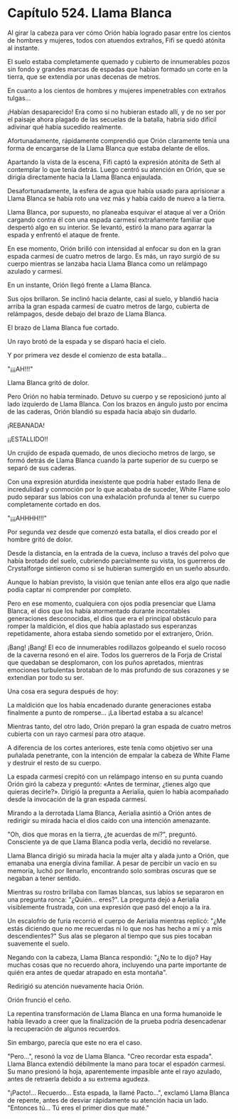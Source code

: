 
# Capítulo 524. Llama Blanca


Al girar la cabeza para ver cómo Orión había logrado pasar entre los cientos de hombres y mujeres, todos con atuendos extraños, Fifi se quedó atónita al instante.

El suelo estaba completamente quemado y cubierto de innumerables pozos sin fondo y grandes marcas de espadas que habían formado un corte en la tierra, que se extendía por unas decenas de metros.

En cuanto a los cientos de hombres y mujeres impenetrables con extraños tulgas...

¡Habían desaparecido! Era como si no hubieran estado allí, y de no ser por el paisaje ahora plagado de las secuelas de la batalla, habría sido difícil adivinar qué había sucedido realmente.

Afortunadamente, rápidamente comprendió que Orión claramente tenía una forma de encargarse de la Llama Blanca que estaba delante de ellos.

Apartando la vista de la escena, Fifi captó la expresión atónita de Seth al contemplar lo que tenía detrás. Luego centró su atención en Orión, que se dirigía directamente hacia la Llama Blanca enjaulada.

Desafortunadamente, la esfera de agua que había usado para aprisionar a Llama Blanca se había roto una vez más y había caído de nuevo a la tierra.

Llama Blanca, por supuesto, no planeaba esquivar el ataque al ver a Orión cargando contra él con una espada carmesí extrañamente familiar que despertó algo en su interior. Se levantó, estiró la mano para agarrar la espada y enfrentó el ataque de frente.

En ese momento, Orión brilló con intensidad al enfocar su don en la gran espada carmesí de cuatro metros de largo. Es más, un rayo surgió de su cuerpo mientras se lanzaba hacia Llama Blanca como un relámpago azulado y carmesí.

En un instante, Orión llegó frente a Llama Blanca.

Sus ojos brillaron. Se inclinó hacia delante, casi al suelo, y blandió hacia arriba la gran espada carmesí de cuatro metros de largo, cubierta de relámpagos, desde debajo del brazo de Llama Blanca.

El brazo de Llama Blanca fue cortado.

Un rayo brotó de la espada y se disparó hacia el cielo.

Y por primera vez desde el comienzo de esta batalla…

"¡¡¡AH!!!"

Llama Blanca gritó de dolor.

Pero Orión no había terminado. Detuvo su cuerpo y se reposicionó junto al lado izquierdo de Llama Blanca. Con los brazos en ángulo justo por encima de las caderas, Orión blandió su espada hacia abajo sin dudarlo.

¡REBANADA!

¡¡ESTALLIDO!!

Un crujido de espada quemado, de unos dieciocho metros de largo, se formó detrás de Llama Blanca cuando la parte superior de su cuerpo se separó de sus caderas.

Con una expresión aturdida inexistente que podría haber estado llena de incredulidad y conmoción por lo que acababa de suceder, White Flame solo pudo separar sus labios con una exhalación profunda al tener su cuerpo completamente cortado en dos.

"¡¡¡AHHHH!!!"

Por segunda vez desde que comenzó esta batalla, el dios creado por el hombre gritó de dolor.

Desde la distancia, en la entrada de la cueva, incluso a través del polvo que había brotado del suelo, cubriendo parcialmente su vista, los guerreros de Crystalforge sintieron como si se hubieran sumergido en un sueño absurdo.

Aunque lo habían previsto, la visión que tenían ante ellos era algo que nadie podía captar ni comprender por completo.

Pero en ese momento, cualquiera con ojos podía presenciar que Llama Blanca, el dios que los había atormentado durante incontables generaciones desconocidas, el dios que era el principal obstáculo para romper la maldición, el dios que había aplastado sus esperanzas repetidamente, ahora estaba siendo sometido por el extranjero, Orión.

¡Bang! ¡Bang! El eco de innumerables rodillazos golpeando el suelo rocoso de la caverna resonó en el aire. Todos los guerreros de la Forja de Cristal que quedaban se desplomaron, con los puños apretados, mientras emociones turbulentas brotaban de lo más profundo de sus corazones y se extendían por todo su ser.

Una cosa era segura después de hoy:

La maldición que los había encadenado durante generaciones estaba finalmente a punto de romperse... ¡La libertad estaba a su alcance!

Mientras tanto, del otro lado, Orión preparó la gran espada de cuatro metros cubierta con un rayo carmesí para otro ataque.

A diferencia de los cortes anteriores, este tenía como objetivo ser una puñalada penetrante, con la intención de empalar la cabeza de White Flame y destruir el resto de su cuerpo.

La espada carmesí crepitó con un relámpago intenso en su punta cuando Orión giró la cabeza y preguntó: «Antes de terminar, ¿tienes algo que quieras decirle?». Dirigió la pregunta a Aerialia, quien lo había acompañado desde la invocación de la gran espada carmesí.

Mirando a la derrotada Llama Blanca, Aerialia asintió a Orión antes de redirigir su mirada hacia el dios caído con una intención amenazante.

"Oh, dios que moras en la tierra, ¿te acuerdas de mí?", preguntó. Consciente ya de que Llama Blanca podía verla, decidió no revelarse.

Llama Blanca dirigió su mirada hacia la mujer alta y alada junto a Orión, que emanaba una energía divina familiar. A pesar de percibir un vacío en su memoria, luchó por llenarlo, encontrando solo sombras oscuras que se negaban a tener sentido.

Mientras su rostro brillaba con llamas blancas, sus labios se separaron en una pregunta ronca: "¿Quién... eres?". La pregunta dejó a Aerialia visiblemente frustrada, con una expresión que pasó del enojo a la ira.

Un escalofrío de furia recorrió el cuerpo de Aerialia mientras replicó: "¿Me estás diciendo que no me recuerdas ni lo que nos has hecho a mí y a mis descendientes?" Sus alas se plegaron al tiempo que sus pies tocaban suavemente el suelo.

Negando con la cabeza, Llama Blanca respondió: "¿No te lo dijo? Hay muchas cosas que no recuerdo ahora, incluyendo una parte importante de quién era antes de quedar atrapado en esta montaña".

Redirigió su atención nuevamente hacia Orión.

Orión frunció el ceño.

La repentina transformación de Llama Blanca en una forma humanoide le había llevado a creer que la finalización de la prueba podría desencadenar la recuperación de algunos recuerdos.

Sin embargo, parecía que este no era el caso.

"Pero...", resonó la voz de Llama Blanca. "Creo recordar esta espada". Llama Blanca extendió débilmente la mano para tocar el espadón carmesí. Su mano presionó la hoja, aparentemente impasible ante el rayo azulado, antes de retraerla debido a su extrema agudeza.

"¡Pacto!... Recuerdo... Esta espada, la llamé Pacto...", exclamó Llama Blanca de repente, antes de desviar rápidamente su atención hacia un lado. "Entonces tú... Tú eres el primer dios que maté."